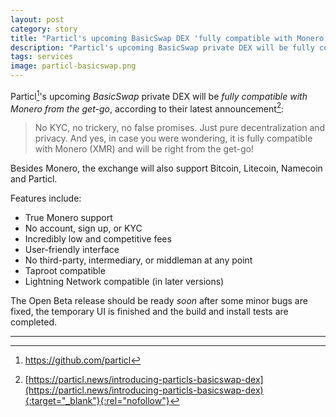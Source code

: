 ```yaml
---
layout: post
category: story
title: "Particl's upcoming BasicSwap DEX 'fully compatible with Monero from the get-go'"
description: "Particl's upcoming BasicSwap private DEX will be fully compatible with Monero from the get-go, according to their lastest announcement."
tags: services
image: particl-basicswap.png
---
```


Particl[^1]'s upcoming *BasicSwap* private DEX will be *fully compatible with Monero from the get-go*, according to their latest announcement[^2]:

> No KYC, no trickery, no false promises. Just pure decentralization and privacy. And yes, in case you were wondering, it is fully compatible with Monero (XMR) and will be right from the get-go!

Besides Monero, the exchange will also support Bitcoin, Litecoin, Namecoin and Particl. 

Features include:

- True Monero support
- No account, sign up, or KYC
- Incredibly low and competitive fees
- User-friendly interface
- No third-party, intermediary, or middleman at any point
- Taproot compatible
- Lightning Network compatible (in later versions)

The Open Beta release should be ready *soon* after some minor bugs are fixed, the temporary UI is finished and the build and install tests are completed.

---

[^1]: https://github.com/particl
[^2]: [https://particl.news/introducing-particls-basicswap-dex](https://particl.news/introducing-particls-basicswap-dex){:target="_blank"}{:rel="nofollow"}

